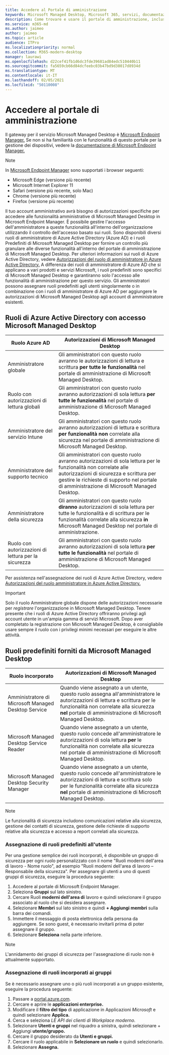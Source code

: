 ```yaml
---
title: Accedere al Portale di amministrazione
keywords: Microsoft Managed Desktop, Microsoft 365, servizi, documentazione
description: Come trovare e usare il portale di amministrazione, incluso il controllo dell'accesso.
ms.service: m365-md
ms.author: jaimeo
author: jaimeo
ms.topic: article
audience: ITPro
ms.localizationpriority: normal
ms.collection: M365-modern-desktop
manager: laurawi
ms.openlocfilehash: d22cef41fb1d6dc3fde39681ad84edc510440b11
ms.sourcegitcommit: fa5659cb66d84dcfeebc03b47bd9d38017d8934d
ms.translationtype: MT
ms.contentlocale: it-IT
ms.lasthandoff: 02/05/2021
ms.locfileid: "50110008"
---
```

# <a name="access-the-admin-portal"></a>Accedere al portale di amministrazione

Il gateway per il servizio Microsoft Managed Desktop è [Microsoft Endpoint Manager.](https://endpoint.microsoft.com/) Se non si ha familiarità con le funzionalità di questo portale per la gestione dei dispositivi, vedere la [documentazione di Microsoft Endpoint Manager.](https://docs.microsoft.com/mem/)

> [!NOTE]
> In [Microsoft Endpoint Manager](https://endpoint.microsoft.com/) sono supportati i browser seguenti:
> - Microsoft Edge (versione più recente)
> - Microsoft Internet Explorer 11
> - Safari (versione più recente, solo Mac)
> - Chrome (versione più recente)
> - Firefox (versione più recente)

Il tuo account amministrativo avrà bisogno di autorizzazioni specifiche per accedere alle funzionalità amministrative di Microsoft Managed Desktop in Microsoft Endpoint Manager. È possibile gestire l'accesso dell'amministratore a queste funzionalità all'interno dell'organizzazione utilizzando il controllo dell'accesso basato sui ruoli. Sono disponibili diversi ruoli di amministratore di Azure Active Directory (Azure AD) e i ruoli Predefiniti di Microsoft Managed Desktop per fornire un controllo più granulare alle diverse funzionalità all'interno del portale di amministrazione di Microsoft Managed Desktop. Per ulteriori informazioni sui ruoli di Azure Active Directory, vedere [Autorizzazioni del ruolo di amministratore in Azure Active Directory.](https://docs.microsoft.com/azure/active-directory/users-groups-roles/directory-assign-admin-roles) A differenza dei ruoli di amministratore di Azure AD che si applicano a vari prodotti e servizi Microsoft, i ruoli predefiniti sono specifici di Microsoft Managed Desktop e garantiranno solo l'accesso alle funzionalità di amministrazione per questo servizio. Gli amministratori possono assegnare ruoli predefiniti agli utenti singolarmente o in combinazione con i ruoli di amministratore di Azure AD per aggiungere le autorizzazioni di Microsoft Managed Desktop agli account di amministratore esistenti.

## <a name="azure-active-directory-roles-with-microsoft-managed-desktop-access"></a>Ruoli di Azure Active Directory con accesso Microsoft Managed Desktop

|Ruolo Azure AD  |Autorizzazioni di Microsoft Managed Desktop  |
|---------|---------|
|Amministratore globale     | Gli amministratori con questo ruolo avranno le autorizzazioni di lettura e scrittura **per tutte le funzionalità** nel portale di amministrazione di Microsoft Managed Desktop.         |
|Ruolo con autorizzazioni di lettura globali     | Gli amministratori con questo ruolo avranno autorizzazioni di sola lettura **per tutte le funzionalità** nel portale di amministrazione di Microsoft Managed Desktop.         |
|Amministratore del servizio Intune     |  Gli amministratori con questo ruolo avranno autorizzazioni di lettura e scrittura **per funzionalità non** correlate alla sicurezza nel portale di amministrazione di Microsoft Managed Desktop.       |
|Amministratore del supporto tecnico     | Gli amministratori con questo  ruolo avranno autorizzazioni di sola  lettura per le funzionalità non correlate alle autorizzazioni di sicurezza e scrittura per gestire le richieste di supporto nel portale di amministrazione di Microsoft Managed Desktop.         |
|Amministratore della sicurezza | Gli amministratori con questo ruolo **diranno** autorizzazioni di sola lettura per tutte le funzionalità e di scrittura per le funzionalità correlate alla sicurezza **in** Microsoft Managed Desktop nel portale di amministrazione. |
|Ruolo con autorizzazioni di lettura per la sicurezza |Gli amministratori con questo ruolo avranno autorizzazioni di sola lettura **per tutte le funzionalità** nel portale di amministrazione di Microsoft Managed Desktop.|

Per assistenza nell'assegnazione dei ruoli di Azure Active Directory, vedere [Autorizzazioni del ruolo amministratore in Azure Active Directory.](https://docs.microsoft.com/azure/active-directory/users-groups-roles/directory-assign-admin-roles)

> [!IMPORTANT]
> Solo il ruolo Amministratore globale dispone delle autorizzazioni necessarie per *registrare* l'organizzazione in Microsoft Managed Desktop. Tenere presente che i ruoli di Azure Active Directory offriranno privilegi agli account utente in un'ampia gamma di servizi Microsoft. Dopo aver completato la registrazione con Microsoft Managed Desktop, è consigliabile usare sempre il ruolo con i privilegi minimi necessari per eseguire le altre attività. 

## <a name="built-in-roles-provided-by-microsoft-managed-desktop"></a>Ruoli predefiniti forniti da Microsoft Managed Desktop


|Ruolo incorporato  |Autorizzazioni di Microsoft Managed Desktop  |
|---------|---------|
|Amministratore di Microsoft Managed Desktop Service  | Quando viene assegnato a un utente, questo ruolo assegna all'amministratore le autorizzazioni di lettura e scrittura per le funzionalità non correlate alla sicurezza **nel** portale di amministrazione di Microsoft Managed Desktop.  |
|Microsoft Managed Desktop Service Reader | Quando viene assegnato a un utente, questo ruolo concede all'amministratore le autorizzazioni di sola lettura **per** le funzionalità non correlate alla sicurezza nel portale di amministrazione di Microsoft Managed Desktop. |
|Microsoft Managed Desktop Security Manager |Quando viene assegnato a un utente, questo ruolo concede all'amministratore le autorizzazioni di lettura e scrittura solo per le funzionalità correlate alla sicurezza **nel** portale di amministrazione di Microsoft Managed Desktop.   |

> [!NOTE]
> Le funzionalità di sicurezza includono comunicazioni relative alla sicurezza, gestione dei contatti di sicurezza, gestione delle richieste di supporto relative alla sicurezza e accesso a report correlati alla sicurezza. 

### <a name="assigning-built-in-roles-to-user"></a>Assegnazione di ruoli predefiniti all'utente

Per una gestione semplice dei ruoli incorporati, è disponibile un gruppo di sicurezza per ogni ruolo personalizzato con il nome "Ruoli moderni dell'area di lavoro _-_ Nome ruolo", ad esempio "Ruoli moderni dell'area di lavoro – Responsabile della sicurezza". Per assegnare gli utenti a uno di questi gruppi di sicurezza, eseguire la procedura seguente:
1.  Accedere al portale di Microsoft Endpoint Manager.
2.  Seleziona **Gruppi** sul lato sinistro.
3.  Cercare Ruoli **moderni dell'area di** lavoro e quindi selezionare il gruppo associato al ruolo che si desidera assegnare. 
4.  Selezionare **Membri** sul lato sinistro e quindi **+ Aggiungi membri** sulla barra dei comandi.
5.  Immettere il messaggio di posta elettronica della persona da aggiungere. Se sono guest, è necessario invitarli prima di poter assegnare il gruppo.
6.  Selezionare **Seleziona** nella parte inferiore.

> [!NOTE]
> L'annidamento dei gruppi di sicurezza per l'assegnazione di ruolo non è attualmente supportato. 

### <a name="assigning-built-in-roles-to-groups"></a>Assegnazione di ruoli incorporati ai gruppi

Se è necessario assegnare uno o più ruoli incorporati a un gruppo esistente, eseguire la procedura seguente:
1. Passare a [portal.azure.com](https://portal.azure.com/).
2. Cercare e aprire le **applicazioni enterprise.**
3. Modificare il **filtro del tipo** di applicazione in Applicazioni _Microsoft_ e quindi selezionare **Applica.**
4. Cerca e seleziona _LE API dei clienti di Workplace moderno._
5. Selezionare **Utenti e gruppi** nel riquadro a sinistra, quindi selezionare + Aggiungi **utente/gruppo.**
6. Cercare il gruppo desiderato da **Utenti e gruppi.**
7. Cercare il ruolo applicabile in **Selezionare un ruolo** e quindi selezionarlo.
8. Selezionare **Assegna.**
 
